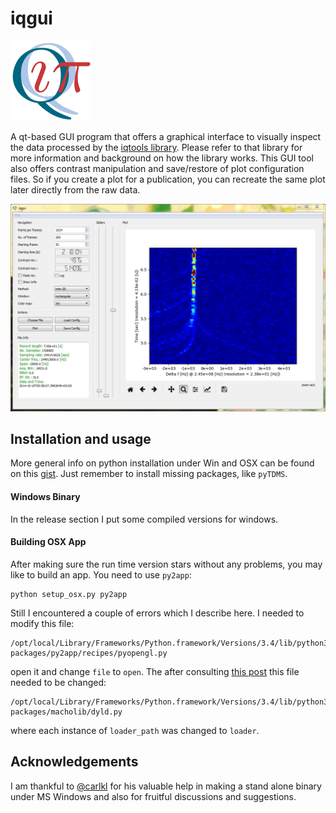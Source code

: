 iqgui
============
<img src="https://raw.githubusercontent.com/xaratustrah/iqgui/master/rsrc/icon.png" width="128">

A qt-based GUI program that offers a graphical interface to visually inspect the data processed by the [iqtools library](https://github.com/xaratustrah/iqtools). Please refer to that library for more information and background on how the library works. This GUI tool also offers contrast manipulation and save/restore of plot configuration files. So if you create a plot for a publication, you can recreate the same plot later directly from the raw data.

![iq_suite](https://raw.githubusercontent.com/xaratustrah/iqgui/master/rsrc/screenshot.png)


## Installation and usage

More general info on python installation under Win and OSX can be found on this [gist](https://gist.github.com/xaratustrah/4efc5001f1bbcce47e02e2343ba29b87). Just remember to install missing packages, like `pyTDMS`.

#### Windows Binary

In the release section I put some compiled versions for windows.

#### Building OSX App

After making sure the run time version stars without any problems, you may like to build an app. You need to use `py2app`:

    python setup_osx.py py2app

Still I encountered a couple of errors which I describe here. I needed to modify this file:

    /opt/local/Library/Frameworks/Python.framework/Versions/3.4/lib/python3.4/site-packages/py2app/recipes/pyopengl.py

open it and change `file` to `open`. The after consulting [this post](http://stackoverflow.com/a/32750895/5177935) this file needed to be changed:

    /opt/local/Library/Frameworks/Python.framework/Versions/3.4/lib/python3.4/site-packages/macholib/dyld.py

where each instance of `loader_path` was changed to `loader`.


## Acknowledgements
I am thankful to [@carlkl](https://github.com/carlkl) for his valuable help in making a stand alone binary under MS Windows and also for fruitful discussions and suggestions.
